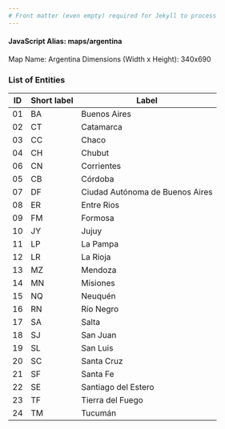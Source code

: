 ```yaml
---
# Front matter (even empty) required for Jekyll to process
---
```


#### JavaScript Alias: maps/argentina

Map Name: Argentina
Dimensions (Width x Height): 340x690

### List of Entities

| ID  | Short label | Label               |
| --- | ----------- | ------------------- |
| 01  | BA          | Buenos Aires        |
| 02  | CT          | Catamarca           |
| 03  | CC          | Chaco               |
| 04  | CH          | Chubut              |
| 06  | CN          | Corrientes          |
| 05  | CB          | Córdoba             |
| 07  | DF          | Ciudad Autónoma de Buenos Aires    |
| 08  | ER          | Entre Rios          |
| 09  | FM          | Formosa             |
| 10  | JY          | Jujuy               |
| 11  | LP          | La Pampa            |
| 12  | LR          | La Rioja            |
| 13  | MZ          | Mendoza             |
| 14  | MN          | Misiones            |
| 15  | NQ          | Neuquén             |
| 16  | RN          | Río Negro           |
| 17  | SA          | Salta               |
| 18  | SJ          | San Juan            |
| 19  | SL          | San Luis            |
| 20  | SC          | Santa Cruz          |
| 21  | SF          | Santa Fe            |
| 22  | SE          | Santiago del Estero |
| 23  | TF          | Tierra del Fuego    |
| 24  | TM          | Tucumán             |
